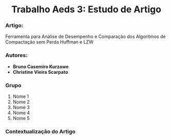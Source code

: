 <h1 align="center"><b> Trabalho Aeds 3: Estudo de Artigo</h1></b>  

### **Artigo**:
Ferramenta para Análise de Desempenho e Comparação dos Algoritmos de Compactação sem Perda Huffman e LZW  

### **Autores**:
- **Bruno Casemiro Kurzawe**    
- **Christine Vieira Scarpato**  


### **Grupo**  
1. Nome 1  
2. Nome 2  
3. Nome 3  
4. Nome 4  
5. Nome 5  


### Contextualização do Artigo  